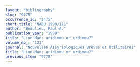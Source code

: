 ```yaml
---
layout: "bibliography"
slug: "9775"
occurrence_id: "2475"
short_title: "NABU 1990/121"
author: "Beaulieu, Paul-A."
publication_year: "1990"
title: "Lion-Man: uridimmu or urdimmu?"
volume_no_: "121"
journal: "Nouvelles Assyriologiques Brèves et Utilitaires"
title: "Lion-Man: uridimmu or urdimmu?"
previous_item: "9778"
---
```

